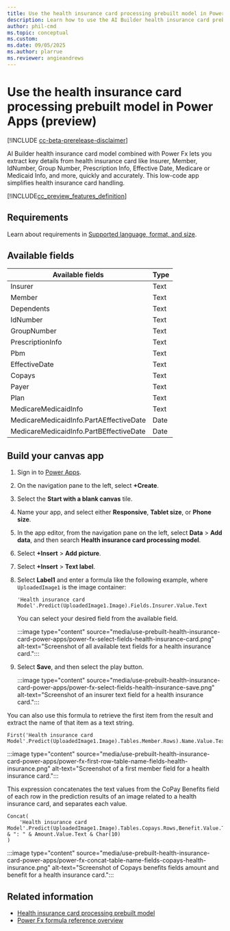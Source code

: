 ```yaml
---
title: Use the health insurance card processing prebuilt model in Power Apps (preview)
description: Learn how to use the AI Builder health insurance card prebuilt model in Power Apps.
author: phil-cmd
ms.topic: conceptual
ms.custom: 
ms.date: 09/05/2025
ms.author: plarrue
ms.reviewer: angieandrews
---
```


# Use the health insurance card processing prebuilt model in Power Apps (preview)

[!INCLUDE [cc-beta-prerelease-disclaimer](./includes/cc-beta-prerelease-disclaimer.md)]

AI Builder health insurance card model combined with Power Fx lets you extract key details from health insurance card like Insurer, Member, IdNumber, Group Number, Prescription Info, Effective Date, Medicare or Medicaid Info, and more, quickly and accurately. This low-code app simplifies health insurance card handling.

[!INCLUDE[cc_preview_features_definition](./includes/cc-preview-features-definition.md)]

## Requirements

Learn about requirements in [Supported language, format, and size](prebuilt-health-insurance-card.md#supported-language-format-and-size).

## Available fields

|Available fields|	Type|
|-----------------|-----|
|Insurer|Text|
|Member|Text|
|Dependents|Text|
|IdNumber|Text|
|GroupNumber|Text|
|PrescriptionInfo|Text|
|Pbm|Text|
|EffectiveDate|Text|
|Copays|Text|
|Payer|Text|
|Plan|Text|
|MedicareMedicaidInfo|Text|
|MedicareMedicaidInfo.PartAEffectiveDate|Date|
|MedicareMedicaidInfo.PartBEffectiveDate	|Date|

## Build your canvas app

1. Sign in to [Power Apps](https://make.powerapps.com/).
1. On the navigation pane to the left, select **+Create**.
1. Select the **Start with a blank canvas** tile.
1. Name your app, and select either **Responsive**, **Tablet size**, or **Phone size**.
1. In the app editor, from the navigation pane on the left, select **Data** > **Add data**, and then search **Health insurance card processing model**.
1. Select **+Insert** > **Add picture**.
1. Select **+Insert** > **Text label**.
1. Select **Label1** and enter a formula like the following example, where `UploadedImage1` is the image container:

    ```power-fx
    'Health insurance card Model'.Predict(UploadedImage1.Image).Fields.Insurer.Value.Text
    ```
    You can select your desired field from the available field.

    :::image type="content" source="media/use-prebuilt-health-insurance-card-power-apps/power-fx-select-fields-health-insurance-card.png" alt-text="Screenshot of all available text fields for a health insurance card.":::

1. Select **Save**, and then select the play button.

    :::image type="content" source="media/use-prebuilt-health-insurance-card-power-apps/power-fx-select-fields-health-insurance-save.png" alt-text="Screenshot of an insurer text field for a health insurance card.":::

You can also use this formula to retrieve the first item from the result and extract the name of that item as a text string.

```power-fx
First('Health insurance card Model'.Predict(UploadedImage1.Image).Tables.Member.Rows).Name.Value.Text
```

:::image type="content" source="media/use-prebuilt-health-insurance-card-power-apps/power-fx-first-row-table-name-fields-health-insurance.png" alt-text="Screenshot of a first member field for a health insurance card.":::

This expression concatenates the text values from the CoPay Benefits field of each row in the prediction results of an image related to a health insurance card, and separates each value.

```power-fx
Concat(
    'Health insurance card Model'.Predict(UploadedImage1.Image).Tables.Copays.Rows,Benefit.Value.Text & ": " & Amount.Value.Text & Char(10)
)
```

:::image type="content" source="media/use-prebuilt-health-insurance-card-power-apps/power-fx-concat-table-name-fields-copays-health-insurance.png" alt-text="Screenshot of Copays benefits fields amount and benefit for a health insurance card.":::

## Related information

- [Health insurance card processing prebuilt model](prebuilt-health-insurance-card.md)
- [Power Fx formula reference overview](/power-platform/power-fx/formula-reference-overview)
